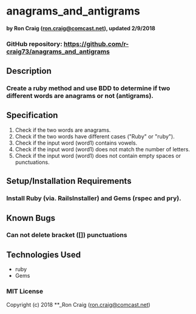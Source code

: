 # anagrams_and_antigrams

#### by Ron Craig (ron.craig@comcast.net), updated 2/9/2018
### GitHub repository: https://github.com/r-craig73/anagrams_and_antigrams


## Description
### Create a ruby method and use BDD to determine if two different words are anagrams or not (antigrams).

## Specification
1. Check if the two words are anagrams.
2. Check if the two words have different cases ("Ruby" or "ruby").
3. Check if the input word (word1) contains vowels.
4. Check if the input word (word1) does not match the number of letters.
5. Check if the input word (word1) does not contain empty spaces or punctuations.

## Setup/Installation Requirements
### Install Ruby (via. RailsInstaller) and Gems (rspec and pry).

## Known Bugs
### Can not delete bracket ([]) punctuations

## Technologies Used
* ruby
* Gems

### MIT License

Copyright (c) 2018 **_Ron Craig (ron.craig@comcast.net)
